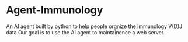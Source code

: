 # Agent-Immunology
An AI agent built by python to help people orgnize the immunology V(D)J data
Our goal is to use the AI agent to maintainence a web server. 
